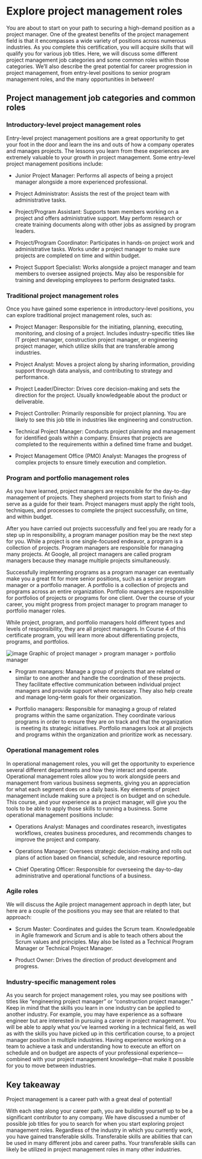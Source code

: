 # Explore project management roles
You are about to start on your path to securing a high-demand position as a project manager. One of the greatest benefits of the project management field is that it encompasses a wide variety of positions across numerous industries. As you complete this certification, you will acquire skills that will qualify you for various job titles. Here, we will discuss some different project management job categories and some common roles within those categories. We’ll also describe the great potential for career progression in project management, from entry-level positions to senior program management roles, and the many opportunities in between!  

## Project management job categories and common roles 
### Introductory-level project management roles
Entry-level project management positions are a great opportunity to get your foot in the door and learn the ins and outs of how a company operates and manages projects. The lessons you learn from these experiences are extremely valuable to your growth in project management. Some entry-level project management positions include:

- Junior Project Manager: Performs all aspects of being a project manager alongside a more experienced professional.

- Project Administrator: Assists the rest of the project team with administrative tasks. 

- Project/Program Assistant: Supports team members working on a project and offers administrative support. May perform research or create training documents along with other jobs as assigned by program leaders.

- Project/Program Coordinator: Participates in hands-on project work and administrative tasks. Works under a project manager to make sure projects are completed on time and within budget.

- Project Support Specialist: Works alongside a project manager and team members to oversee assigned projects. May also be responsible for training and developing employees to perform designated tasks.

### Traditional project management roles
Once you have gained some experience in introductory-level positions, you can explore traditional project management roles, such as:

- Project Manager: Responsible for the initiating, planning, executing, monitoring, and closing of a project. Includes industry-specific titles like IT project manager, construction project manager, or engineering project manager, which utilize skills that are transferable among industries.

- Project Analyst: Moves a project along by sharing information, providing support through data analysis, and contributing to strategy and performance. 

- Project Leader/Director: Drives core decision-making and sets the direction for the project. Usually knowledgeable about the product or deliverable. 

- Project Controller: Primarily responsible for project planning. You are likely to see this job title in industries like engineering and construction.

- Technical Project Manager: Conducts project planning and management for identified goals within a company. Ensures that projects are completed to the requirements within a defined time frame and budget.

- Project Management Office (PMO) Analyst: Manages the progress of complex projects to ensure timely execution and completion. 

### Program and portfolio management roles
As you have learned, project managers are responsible for the day-to-day management of projects. They shepherd projects from start to finish and serve as a guide for their team. Project managers must apply the right tools, techniques, and processes to complete the project successfully, on time, and within budget. 

After you have carried out projects successfully and feel you are ready for a step up in responsibility, a program manager position may be the next step for you. While a project is one single-focused endeavor, a program is a collection of projects. Program managers are responsible for managing many projects. At Google, all project managers are called program managers because they manage multiple projects simultaneously. 

Successfully implementing programs as a program manager can eventually make you a great fit for more senior positions, such as a senior program manager or a portfolio manager. A portfolio is a collection of projects and programs across an entire organization. Portfolio managers are responsible for portfolios of projects or programs for one client. Over the course of your career, you might progress from project manager to program manager to portfolio manager roles.

While project, program, and portfolio managers hold different types and levels of responsibility, they are all project managers. In Course 4 of this certificate program, you will learn more about differentiating projects, programs, and portfolios.

![image](https://user-images.githubusercontent.com/81284918/228532629-f90c08ec-f4f9-4faf-9145-44b8eb171cbf.png)
Graphic of project manager > program manager > portfolio manager

- Program managers: Manage a group of projects that are related or similar to one another and handle the coordination of these projects. They facilitate effective communication between individual project managers and provide support where necessary. They also help create and manage long-term goals for their organization.

- Portfolio managers: Responsible for managing a group of related programs within the same organization. They coordinate various programs in order to ensure they are on track and that the organization is meeting its strategic initiatives. Portfolio managers look at all projects and programs within the organization and prioritize work as necessary. 

### Operational management roles 
In operational management roles, you will get the opportunity to experience several different departments and how they interact and operate. Operational management roles allow you to work alongside peers and management from various business segments, giving you an appreciation for what each segment does on a daily basis. Key elements of project management include making sure a project is on budget and on schedule. This course, and your experience as a project manager, will give you the tools to be able to apply those skills to running a business. Some operational management positions include:

- Operations Analyst: Manages and coordinates research, investigates workflows, creates business procedures, and recommends changes to improve the project and company. 

- Operations Manager: Oversees strategic decision-making and rolls out plans of action based on financial, schedule, and resource reporting. 

- Chief Operating Officer: Responsible for overseeing the day-to-day administrative and operational functions of a business.

### Agile roles
We will discuss the Agile project management approach in depth later, but here are a couple of the positions you may see that are related to that approach:

- Scrum Master: Coordinates and guides the Scrum team. Knowledgeable in Agile framework and Scrum and is able to teach others about the Scrum values and principles. May also be listed as a Technical Program Manager or Technical Project Manager. 

- Product Owner: Drives the direction of product development and progress. 

### Industry-specific management roles
As you search for project management roles, you may see positions with titles like “engineering project manager” or “construction project manager.” Keep in mind that the skills you learn in one industry can be applied to another industry. For example, you may have experience as a software engineer but are interested in pursuing a career in project management. You will be able to apply what you’ve learned working in a technical field, as well as with the skills you have picked up in this certification course, to a project manager position in multiple industries. Having experience working on a team to achieve a task and understanding how to execute an effort on schedule and on budget are aspects of your professional experience—combined with your project management knowledge—that make it possible for you to move between industries.

## Key takeaway

Project management is a career path with a great deal of potential! 

With each step along your career path, you are building yourself up to be a significant contributor to any company.  We have discussed a number of possible job titles for you to search for when you start exploring project management roles. Regardless of the industry in which you currently work, you have gained transferable skills. Transferable skills are abilities that can be used in many different jobs and career paths. Your transferable skills can likely be utilized in project management roles in many other industries. 
